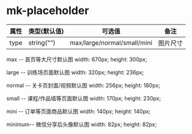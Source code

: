 # mk-placeholder
| 属性          | 类型(默认值)  | 可选值         | 备注                        |
| ------------- | ------------- | ----------  | --------------------------- |
| type          | string("")    | max/large/normal/small/mini | 图片尺寸      |
max    -- 首页等大尺寸默认图  width: 670px; height: 300px;


large  -- 训练场页面默认图 width: 320px; height: 236px;


normal -- 关卡页封面/视频默认图 width: 256px; height: 180px;


small  -- 课程/作品墙等页面默认图 width: 170px; height: 230px;


mini   -- 订单等页面商品默认图 width: 140px; height: 140px;


minimum-- 微信分享后头像默认图 width: 82px; height: 82px;